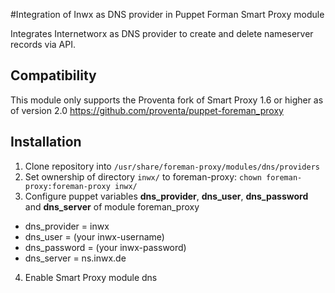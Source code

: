 #Integration of Inwx as DNS provider in Puppet Forman Smart Proxy module

Integrates Internetworx as DNS provider to create and delete nameserver records via API.

## Compatibility

This module only supports the Proventa fork of Smart Proxy 1.6 or higher as of version 2.0
https://github.com/proventa/puppet-foreman_proxy

## Installation

1. Clone repository into `/usr/share/foreman-proxy/modules/dns/providers`
2. Set ownership of directory `inwx/` to foreman-proxy: `chown foreman-proxy:foreman-proxy inwx/`
3. Configure puppet variables **dns_provider**, **dns_user**, **dns_password** and **dns_server** of module foreman_proxy
  * dns_provider = inwx
  * dns_user = (your inwx-username)
  * dns_password = (your inwx-password)
  * dns_server = ns.inwx.de
4. Enable Smart Proxy module dns
